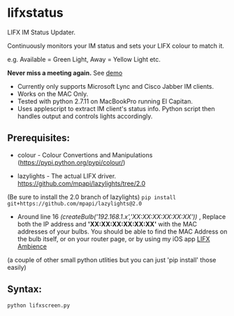 # lifxstatus
LIFX IM Status Updater.

Continuously monitors your IM status and sets your LIFX colour to match it. 

e.g. Available = Green Light, Away = Yellow Light etc.

**Never miss a meeting again.** See [demo](https://youtu.be/FoNCXtaVobA)


- Currently only supports Microsoft Lync and Cisco Jabber IM clients.
- Works on the MAC Only. 
- Tested with python 2.7.11 on MacBookPro running El Capitan.
- Uses applescript to extract IM client's status info. Python script then handles output and controls lights accordingly.


## Prerequisites:

* colour - Colour Convertions and Manipulations  (https://pypi.python.org/pypi/colour/)

* lazylights - The actual LIFX driver.  https://github.com/mpapi/lazylights/tree/2.0

(Be sure to install the 2.0 branch of lazylights)
```pip install git+https://github.com/mpapi/lazylights@2.0```

* Around line 16 *(createBulb('192.168.1.x','XX:XX:XX:XX:XX:XX'))* , Replace both the IP address and **'XX:XX:XX:XX:XX:XX'** with the MAC addresses of your bulbs. You should be able to find the MAC Address on the bulb itself, or on your router page, or by using my iOS app [LIFX Ambience](https://itunes.apple.com/us/app/lifx-ambience/id1012474625?mt=8)

(a couple of other small python utlities but you can just 'pip install' those easily)

## Syntax:

```
python lifxscreen.py
```
